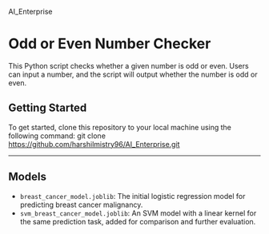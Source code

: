 AI_Enterprise
# Odd or Even Number Checker

This Python script checks whether a given number is odd or even. Users can input a number, and the script will output whether the number is odd or even.

## Getting Started

To get started, clone this repository to your local machine using the following command:
git clone https://github.com/harshilmistry96/AI_Enterprise.git

-----------------------------------------------------------------------------------------------
## Models

- `breast_cancer_model.joblib`: The initial logistic regression model for predicting breast cancer malignancy.
- `svm_breast_cancer_model.joblib`: An SVM model with a linear kernel for the same prediction task, added for comparison and further evaluation.
